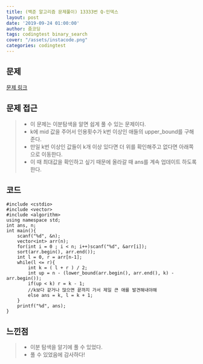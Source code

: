 ```yaml
---
title: (백준 알고리즘 문제풀이) 13333번 Q-인덱스
layout: post
date: '2019-09-24 01:00:00'
author: 줌코딩
tags: codingtest binary_search
cover: "/assets/instacode.png"
categories: codingtest
---
```


## 문제

[문제 링크](https://www.acmicpc.net/problem/13333)

## 문제 접근

>* 이 문제는 이분탐색을 알면 쉽게 풀 수 있는 문제이다.
>* k에 mid 값을 주어서 인용횟수가 k번 이상인 애들의 upper_bound를 구해준다.
>* 만일 k번 이상인 값들이 k개 이상 있다면 더 위를 확인해주고 없다면 아래쪽으로 이동한다.
>* 이 때 최대값을 확인하고 싶기 때문에 올라갈 때 ans를 계속 업데이트 하도록 한다.

## 코드

    #include <cstdio>
    #include <vector>
    #include <algorithm>
    using namespace std;
    int ans, n; 
    int main(){
        scanf("%d", &n);
        vector<int> arr(n);
        for(int i = 0 ; i < n; i++)scanf("%d", &arr[i]);
        sort(arr.begin(), arr.end());
        int l = 0, r = arr[n-1];
        while(l <= r){
            int k = ( l + r ) / 2;
            int up = n - (lower_bound(arr.begin(), arr.end(), k) - arr.begin());
            if(up < k) r = k - 1;
            //k보다 같거나 많으면 끝까지 가서 제일 큰 애를 발견해내야해
            else ans = k, l = k + 1;
        }
        printf("%d", ans);
    }

## 느낀점

>* 이분 탐색을 알기에 풀 수 있었다.
>* 풀 수 있었음에 감사하다!

